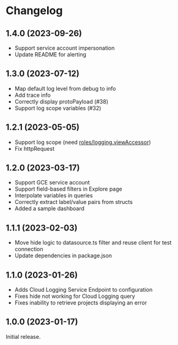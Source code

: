 # Changelog
## 1.4.0 (2023-09-26)
* Support service account impersonation
* Update README for alerting

## 1.3.0 (2023-07-12)

* Map default log level from debug to info
* Add trace info
* Correctly display protoPayload (#38)
* Support log scope variables (#32)
  
## 1.2.1 (2023-05-05)

* Support log scope (need [roles/logging.viewAccessor](https://cloud.google.com/logging/docs/access-control#logging.viewAccessor))
* Fix httpRequest
  
## 1.2.0 (2023-03-17)

* Support GCE service account
* Support field-based filters in Explore page
* Interpolate variables in queries
* Correctly extract label/value pairs from structs
* Added a sample dashboard
  
## 1.1.1 (2023-02-03)

* Move hide logic to datasource.ts filter and reuse client for test connection
* Update dependencies in package.json

## 1.1.0 (2023-01-26)

* Adds Cloud Logging Service Endpoint to configuration
* Fixes hide not working for Cloud Logging query
* Fixes inability to retrieve projects displaying an error

## 1.0.0 (2023-01-17)

Initial release.
